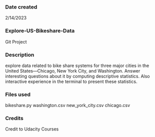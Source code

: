 ### Date created
2/14/2023

### Explore-US-Bikeshare-Data
Git Project 

### Description
explore data related to bike share systems for three major cities in the United States—Chicago, New York City, and Washington. Answer interesting questions about it by computing descriptive statistics. Also interactive experience in the terminal to present these statistics.

### Files used
bikeshare.py
washington.csv
new_york_city.csv
chicago.csv

### Credits
Credit to Udacity Courses



